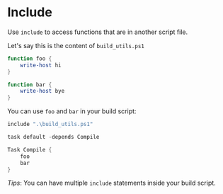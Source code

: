 Include
=======
Use `include` to access functions that are in another script file.

Let's say this is the content of `build_utils.ps1`
```powershell
function foo {
	write-host hi
}

function bar {
	write-host bye
}
```

You can use `foo` and `bar` in your build script:

```powershell
include ".\build_utils.ps1"

task default -depends Compile

Task Compile {
	foo
	bar
}
```

*Tips*: You can have multiple `include` statements inside your build script.

